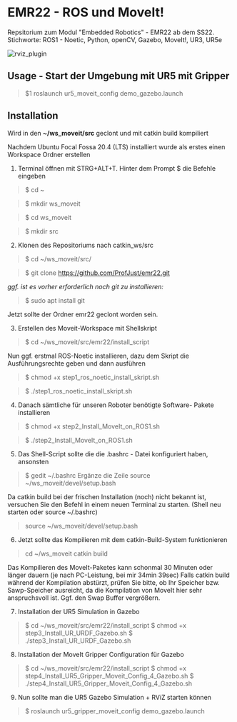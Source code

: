 # EMR22 - ROS und MoveIt!
Repsitorium zum Modul "Embedded Robotics" - EMR22 ab dem SS22.
Stichworte:  ROS1 - Noetic, Python, openCV, Gazebo, MoveIt!, UR3, UR5e

![rviz_plugin](https://jaspereb.github.io/UR5_With_ROS_Moveit_Tutorial/media/frontImg.png)


## Usage - Start der Umgebung mit UR5 mit Gripper ##
>$1 roslaunch ur5_moveit_config demo_gazebo.launch 



## Installation ##

Wird in den **~/ws_moveit/src** geclont und mit catkin build kompiliert


Nachdem Ubuntu Focal Fossa 20.4 (LTS) installiert wurde 
als erstes einen Workspace Ordner erstellen

1. Terminal öffnen mit STRG+ALT+T. Hinter dem Prompt $ die Befehle eingeben

>$ cd ~

>$ mkdir ws_moveit

>$ cd ws_moveit

>$ mkdir src

2. Klonen des Repositoriums nach catkin_ws/src
>$ cd ~/ws_moveit/src/

>$ git clone https://github.com/ProfJust/emr22.git

_ggf. ist es vorher erforderlich noch git zu installieren:_
>$ sudo apt install git

Jetzt sollte der Ordner emr22 geclont worden sein.


3. Erstellen des Moveit-Workspace mit Shellskript
>$ cd ~/ws_moveit/src/emr22/install_script

Nun ggf. erstmal ROS-Noetic installieren, dazu dem Skript 
die Ausführungsrechte geben und dann ausführen
>$ chmod +x step1_ros_noetic_install_skript.sh

>$ ./step1_ros_noetic_install_skript.sh

4. Danach sämtliche für unseren Roboter benötigte Software-
Pakete installieren

>$ chmod +x  step2_Install_MoveIt_on_ROS1.sh

>$ ./step2_Install_MoveIt_on_ROS1.sh

5. Das Shell-Script sollte die die .bashrc - Datei konfiguriert haben, ansonsten
>$ gedit ~/.bashrc
Ergänze die Zeile
> source ~/ws_moveit/devel/setup.bash

Da catkin build bei der frischen Installation (noch) nicht bekannt ist, 
versuchen Sie den Befehl in einem neuen Terminal zu starten.
(Shell neu starten oder source ~/.bashrc)
> source ~/ws_moveit/devel/setup.bash

6. Jetzt sollte das Kompilieren mit dem catkin-Build-System funktionieren
> cd ~/ws_moveit
> catkin build

  Das Kompilieren des MoveIt-Paketes kann schonmal 30 Minuten oder länger dauern (je nach PC-Leistung, bei mir 34min 39sec)
  Falls catkin build während der Kompilation abstürzt, prüfen Sie bitte, ob Ihr Speicher bzw. Sawp-Speicher ausreicht,
  da die Kompilation von MoveIt hier sehr anspruchsvoll ist. Ggf. den Swap Buffer vergrößern.

7. Installation der UR5 Simulation in Gazebo
  >$ cd ~/ws_moveit/src/emr22/install_script
  >$ chmod +x  step3_Install_UR_URDF_Gazebo.sh
  >$ ./step3_Install_UR_URDF_Gazebo.sh

8. Installation der MoveIt Gripper Configuration für Gazebo
  >$ cd ~/ws_moveit/src/emr22/install_script
  >$ chmod +x  step4_Install_UR5_Gripper_Moveit_Config_4_Gazebo.sh
  >$ ./step4_Install_UR5_Gripper_Moveit_Config_4_Gazebo.sh

9. Nun sollte man die UR5 Gazebo Simulation + RViZ starten können
  >$ roslaunch ur5_gripper_moveit_config demo_gazebo.launch 

